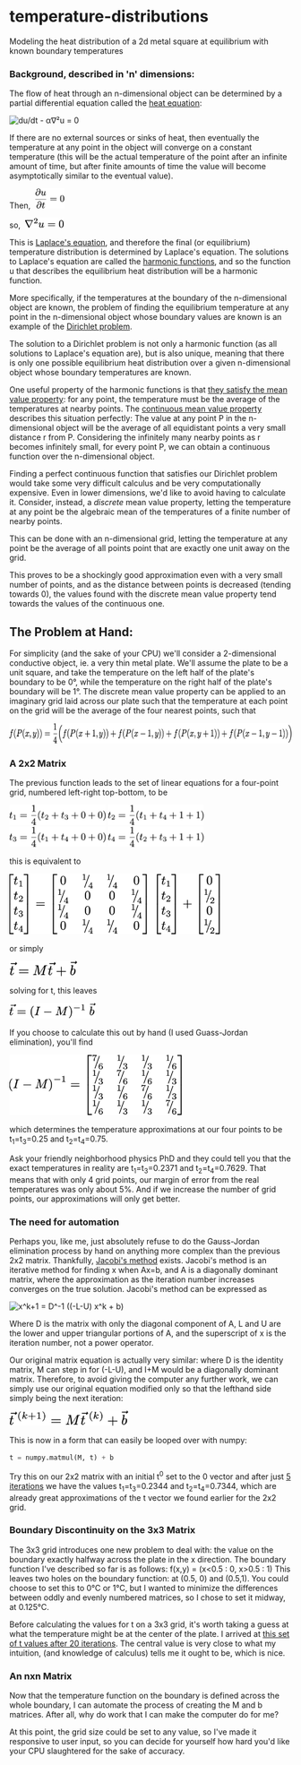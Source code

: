 # temperature-distributions
Modeling the heat distribution of a 2d metal square at equilibrium with known boundary temperatures

### Background, described in 'n' dimensions:

The flow of heat through an n-dimensional object can be determined by a partial differential equation called the [heat equation](https://en.wikipedia.org/wiki/Heat_equation "Wikipedia - Heat Equation"):

![du/dt - α∇²u = 0](https://wikimedia.org/api/rest_v1/media/math/render/svg/3edc07e9067b68e6057723653f7c3e7403889598 "the heat equation")

If there are no external sources or sinks of heat, then eventually the temperature at any point in the object will converge on a constant temperature (this will be the actual temperature of the point after an infinite amount of time, but after finite amounts of time the value will become asymptotically similar to the eventual value).

Then, &nbsp;<img src="figures/frac_del-u_del-t.png" height="36" alt="du/dt = 0" title="">

so, &nbsp;<img src="figures/nabla2_u_0.png" height="18" alt="∇²u = 0" title="">

This is [Laplace's equation](https://en.wikipedia.org/wiki/Laplace%27s_equation "Laplace's equation"), and therefore the final (or equilibrium) temperature distribution is determined by Laplace's equation.
The solutions to Laplace's equation are called the [harmonic functions](https://en.wikipedia.org/wiki/Harmonic_function "Harmonic Function"), and so the function u that describes the equilibrium heat distribution will be a harmonic function.

More specifically, if the temperatures at the boundary of the n-dimensional object are known, the problem of finding the equilibrium temperature at any point in the n-dimensional object whose boundary values are known is an example of the [Dirichlet problem](https://en.wikipedia.org/wiki/Dirichlet_problem "Dirichlet problem").

The solution to a Dirichlet problem is not only a harmonic function (as all solutions to Laplace's equation are), but is also unique, meaning that there is only one possible equilibrium heat distribution over a given n-dimensional object whose boundary temperatures are known.

One useful property of the harmonic functions is that [they satisfy the mean value property](https://en.wikipedia.org/wiki/Harmonic_function#The_mean_value_property "Wikipedia - Harmonic function : The mean value property"): for any point, the temperature must be the average of the temperatures at nearby points.
The [continuous mean value property](https://sites.math.washington.edu/~morrow/336_13/mvp1.pdf "University of Washington : Math - Mean Value Property") describes this situation perfectly: The value at any point P in the n-dimensional object will be the average of all equidistant points a very small distance r from P. Considering the infinitely many nearby points as r becomes infinitely small, for every point P, we can obtain a continuous function over the n-dimensional object.

Finding a perfect continuous function that satisfies our Dirichlet problem would take some very difficult calculus and be very computationally expensive. Even in lower dimensions, we'd like to avoid having to calculate it.
Consider, instead, a *discrete* mean value property, letting the temperature at any point be the algebraic mean of the temperatures of a finite number of nearby points.

This can be done with an n-dimensional grid, letting the temperature at any point be the average of all points point that are exactly one unit away on the grid.

This proves to be a shockingly good approximation even with a very small number of points, and as the distance between points is decreased (tending towards 0), the values found with the discrete mean value property tend towards the values of the continuous one.

## The Problem at Hand:
For simplicity (and the sake of your CPU) we'll consider a 2-dimensional conductive object, ie. a very thin metal plate.
We'll assume the plate to be a unit square, and take the temperature on the left half of the plate's boundary to be 0°, while the temperature on the right half of the plate's boundary will be 1°.
The discrete mean value property can be applied to an imaginary grid laid across our plate such that the temperature at each point on the grid will be the average of the four nearest points, such that

<img src="figures/f_pxy_equals.png" height="36" alt="f(P(x,y)) = 1/4 ( f(P(x+1,y)) + f(P(x-1,y)) + f(P(x,y+1)) + f(P(x-1,y-1)) )">

### A 2x2 Matrix
The previous function leads to the set of linear equations for a four-point grid, numbered left-right top-bottom, to be

<img src="figures/t1_lin_sys.png" height="36" alt="t<sub>1</sub>= (1/4) (t<sub>2</sub> + t<sub>3</sub> + 0 + 0)" title="">

<img src="figures/t2_lin_sys.png" height="36" alt="t<sub>2</sub>= (1/4) (t<sub>1</sub> + t<sub>4</sub> + 1 + 1)" title="">

<img src="figures/t3_lin_sys.png" height="36" alt="t<sub>3</sub>= (1/4) (t<sub>1</sub> + t<sub>4</sub> + 0 + 0)" title="">

<img src="figures/t4_lin_sys.png" height="36" alt="t<sub>4</sub>= (1/4) (t<sub>2</sub> + t<sub>3</sub> + 1 + 1)" title="">

this is equivalent to

<img src="figures/t_exp_lin_sys.png" height="108" alt="t=Mt+b expanded" title="">

or simply

<img src="figures/t_smol_lin_sys.png" height="27" alt="t=Mt+b expanded" title="">

solving for t, this leaves

<img src="figures/t_I-M_-1.png" height="27" alt="t=(I-M)<sup>-1</sup> b" title="">


If you choose to calculate this out by hand (I used Guass-Jordan elimination), you'll find

<img src="figures/I-M_inv_eq.png" height="108" alt="what (I-M)<sup>-1</sup> equals" title="">

which determines the temperature approximations at our four points to be t<sub>1</sub>=t<sub>3</sub>=0.25 and t<sub>2</sub>=t<sub>4</sub>=0.75.

Ask your friendly neighborhood physics PhD and they could tell you that the exact temperatures in reality are t<sub>1</sub>=t<sub>3</sub>=0.2371 and t<sub>2</sub>=t<sub>4</sub>=0.7629. That means that with only 4 grid points, our margin of error from the real temperatures was only about 5%.
And if we increase the number of grid points, our approximations will only get better.

### The need for automation
Perhaps you, like me, just absolutely refuse to do the Gauss-Jordan elimination process by hand on anything more complex than the previous 2x2 matrix.
Thankfully, [Jacobi's method](https://www.maa.org/press/periodicals/loci/joma/iterative-methods-for-solving-iaxi-ibi-jacobis-method "Mathematical Association of America - Iterative Methods for Solving Ax = b - Jacobi's Method") exists.
Jacobi's method is an iterative method for finding x when Ax=b, and A is a diagonally dominant matrix, where the approximation as the iteration number increases converges on the true solution.
Jacobi's method can be expressed as

<img src="https://www.maa.org/sites/default/files/images/cms_upload/JacobisMethod435220.gif" height="27" alt="x^k+1 = D^-1 ((-L-U) x^k + b)" title="Jacobi's method">

Where D is the matrix with only the diagonal component of A, L and U are the lower and upper triangular portions of A, and the superscript of x is the iteration number, not a power operator.

Our original matrix equation is actually very similar: where D is the identity matrix, M can step in for (-L-U), and I+M would be a diagonally dominant matrix. Therefore, to avoid giving the computer any further work, we can simply use our original equation modified only so that the lefthand side simply being the next iteration:

<img src="figures/t_k+1.png" height="27" alt="t^k+1 = Mt^k + b" title="">

This is now in a form that can easily be looped over with numpy:

```python
t = numpy.matmul(M, t) + b
```

Try this on our 2x2 matrix with an initial t<sup>0</sup> set to the 0 vector
and after just <a href="figures/5_iter.png" >5 iterations</a> we have the values t<sub>1</sub>=t<sub>3</sub>=0.2344 and t<sub>2</sub>=t<sub>4</sub>=0.7344, which are already great approximations of the t vector we found earlier for the 2x2 grid.

### Boundary Discontinuity on the 3x3 Matrix
The 3x3 grid introduces one new problem to deal with: the value on the boundary exactly halfway across the plate in the x direction.
The boundary function I've described so far is as follows: f(x,y) = (x<0.5 : 0, x>0.5 : 1)
This leaves two holes on the boundary function: at (0.5, 0) and (0.5,1). You could choose to set this to 0°C or 1°C, but I wanted to minimize the differences between oddly and evenly numbered matrices, so I chose to set it midway, at 0.125°C.

Before calculating the values for t on a 3x3 grid, it's worth taking a guess at what the temperature might be at the center of the plate. I arrived at [this set of t values after 20 iterations](examples/images/3x3_first_twenty_iter.png). The central value is very close to what my intuition, (and knowledge of calculus) tells me it ought to be, which is nice.
### An nxn Matrix

Now that the temperature function on the boundary is defined across the whole boundary, I can automate the process of creating the M and b matrices.
After all, why do work that I can make the computer do for me?

At this point, the grid size could be set to any value, so I've made it responsive to user input, so you can decide for yourself how hard you'd like your CPU slaughtered for the sake of accuracy.

